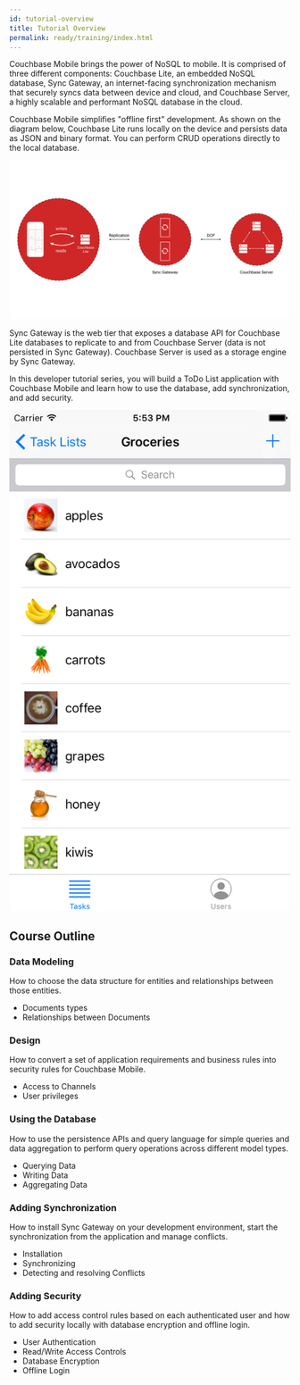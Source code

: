 ```yaml
---
id: tutorial-overview
title: Tutorial Overview
permalink: ready/training/index.html
---
```


Couchbase Mobile brings the power of NoSQL to mobile. It is comprised of three different components: Couchbase Lite, an embedded NoSQL database, Sync Gateway, an internet-facing synchronization mechanism that securely syncs data between device and cloud, and Couchbase Server, a highly scalable and performant NoSQL database in the cloud. 

Couchbase Mobile simplifies "offline first" development. As shown on the diagram below, Couchbase Lite runs locally on the device and persists data as JSON and binary format. You can perform CRUD operations directly to the local database.

![](img/image57.png)

Sync Gateway is the web tier that exposes a database API for Couchbase Lite databases to replicate to and from  Couchbase Server (data is not persisted in Sync Gateway). Couchbase Server is used as a storage engine by Sync Gateway.

In this developer tutorial series, you will build a ToDo List application with Couchbase Mobile and learn how to use the database, add synchronization, and add security.

<img src="./img/image11.png" class="portrait" />

## Course Outline

### Data Modeling

How to choose the data structure for entities and relationships between those entities.

- Documents types
- Relationships between Documents

### Design

How to convert a set of application requirements and business rules into security rules for Couchbase Mobile.

- Access to Channels
- User privileges

### Using the Database

How to use the persistence APIs and query language for simple queries and data aggregation to perform query operations across different model types.

- Querying Data
- Writing Data
- Aggregating Data

### Adding Synchronization

How to install Sync Gateway on your development environment, start the synchronization from the application and manage conflicts.

- Installation
- Synchronizing
- Detecting and resolving Conflicts

### Adding Security

How to add access control rules based on each authenticated user and how to add  security locally with database encryption and offline login.

- User Authentication
- Read/Write Access Controls
- Database Encryption
- Offline Login